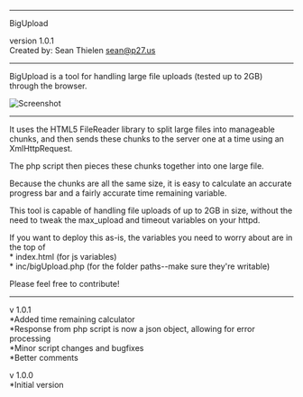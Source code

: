 -------------------------------------------------------------------------

BigUpload 

version 1.0.1    
Created by: Sean Thielen <sean@p27.us>

-------------------------------------------------------------------------

BigUpload is a tool for handling large file uploads (tested up to 2GB) through the browser.

![Screenshot](http://i.imgur.com/vESk5dp.png)

-------------------------------------------------------------------------

It uses the HTML5 FileReader library to split large files into manageable chunks,
and then sends these chunks to the server one at a time using an XmlHttpRequest.

The php script then pieces these chunks together into one large file.

Because the chunks are all the same size, it is easy to calculate an accurate progress bar
and a fairly accurate time remaining variable.

This tool is capable of handling file uploads of up to 2GB in size, without the need to tweak
the max_upload and timeout variables on your httpd.

If you want to deploy this as-is, the variables you need to worry about are in the top of    
	* index.html (for js variables)    
	* inc/bigUpload.php (for the folder paths--make sure they're writable)


Please feel free to contribute!

-------------------------------------------------------------------------

v 1.0.1    
*Added time remaining calculator    
*Response from php script is now a json object, allowing for error processing    
*Minor script changes and bugfixes    
*Better comments

v 1.0.0    
*Initial version